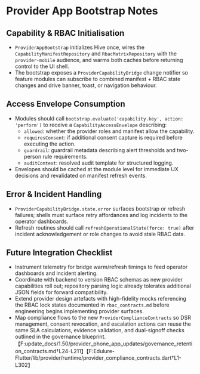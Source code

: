 # Provider App Bootstrap Notes

## Capability & RBAC Initialisation
- `ProviderAppBootstrap` initializes Hive once, wires the `CapabilityManifestRepository` and `RbacMatrixRepository` with the `provider-mobile` audience, and warms both caches before returning control to the UI shell.
- The bootstrap exposes a `ProviderCapabilityBridge` change notifier so feature modules can subscribe to combined manifest + RBAC state changes and drive banner, toast, or navigation behaviour.

## Access Envelope Consumption
- Modules should call `bootstrap.evaluate('capability.key', action: 'perform')` to receive a `CapabilityAccessEnvelope` describing:
  - `allowed`: whether the provider roles and manifest allow the capability.
  - `requiresConsent`: if additional consent capture is required before executing the action.
  - `guardrail`: guardrail metadata describing alert thresholds and two-person rule requirements.
  - `auditContext`: resolved audit template for structured logging.
- Envelopes should be cached at the module level for immediate UX decisions and revalidated on manifest refresh events.

## Error & Incident Handling
- `ProviderCapabilityBridge.state.error` surfaces bootstrap or refresh failures; shells must surface retry affordances and log incidents to the operator dashboards.
- Refresh routines should call `refreshOperationalState(force: true)` after incident acknowledgement or role changes to avoid stale RBAC data.

## Future Integration Checklist
- Instrument telemetry for bridge warm/refresh timings to feed operator dashboards and incident alerting.
- Coordinate with backend to version RBAC schemas as new provider capabilities roll out; repository parsing logic already tolerates additional JSON fields for forward compatibility.
- Extend provider design artefacts with high-fidelity mocks referencing the RBAC lock states documented in `rbac_contracts.md` before engineering begins implementing provider surfaces.
- Map compliance flows to the new `ProviderComplianceContracts` so DSR management, consent revocation, and escalation actions can reuse the same SLA calculations, evidence validation, and dual-signoff checks outlined in the governance blueprint.【F:update_docs/1.50/provider_phone_app_updates/governance_retention_contracts.md†L24-L211】【F:Edulure-Flutter/lib/provider/runtime/provider_compliance_contracts.dart†L1-L302】

